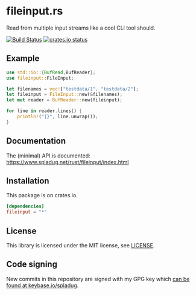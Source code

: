 # fileinput.rs

Read from multiple input streams like a cool CLI tool should.

[![Build Status](https://travis-ci.org/spladug/fileinput.rs.svg?branch=master)](https://travis-ci.org/spladug/fileinput.rs) [![crates.io status](https://img.shields.io/crates/v/fileinput.svg)](https://crates.io/crates/fileinput)

## Example

```rust
use std::io::{BufRead,BufReader};
use fileinput::FileInput;

let filenames = vec!["testdata/1", "testdata/2"];
let fileinput = FileInput::new(&filenames);
let mut reader = BufReader::new(fileinput);

for line in reader.lines() {
    println!("{}", line.unwrap());
}
```

## Documentation

The (minimal) API is documented:
https://www.spladug.net/rust/fileinput/index.html

## Installation

This package is on crates.io.

```toml
[dependencies]
fileinput = "*"
```

## License

This library is licensed under the MIT license, see [LICENSE](./LICENSE).

## Code signing

New commits in this repository are signed with my GPG key which [can be found
at keybase.io/spladug](https://keybase.io/spladug).
